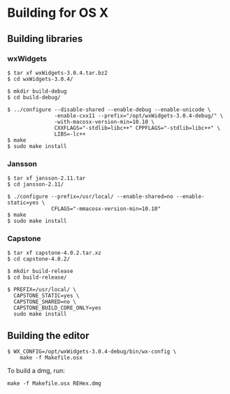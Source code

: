 # Building for OS X

## Building libraries

### wxWidgets

    $ tar xf wxWidgets-3.0.4.tar.bz2
    $ cd wxWidgets-3.0.4/
    
    $ mkdir build-debug
    $ cd build-debug/
    
    $ ../configure --disable-shared --enable-debug --enable-unicode \
                   -enable-cxx11 --prefix="/opt/wxWidgets-3.0.4-debug/" \
                   -with-macosx-version-min=10.10 \
                   CXXFLAGS="-stdlib=libc++" CPPFLAGS="-stdlib=libc++" \
                   LIBS=-lc++
    $ make
    $ sudo make install

### Jansson

    $ tar xf jansson-2.11.tar
    $ cd jansson-2.11/
    
    $ ./configure --prefix=/usr/local/ --enable-shared=no --enable-static=yes \
                  CFLAGS="-mmacosx-version-min=10.10"
    $ make
    $ sudo make install

### Capstone

    $ tar xf capstone-4.0.2.tar.xz
    $ cd capstone-4.0.2/
    
    $ mkdir build-release
    $ cd build-release/
    
    $ PREFIX=/usr/local/ \
      CAPSTONE_STATIC=yes \
      CAPSTONE_SHARED=no \
      CAPSTONE_BUILD_CORE_ONLY=yes
      sudo make install

## Building the editor

    $ WX_CONFIG=/opt/wxWidgets-3.0.4-debug/bin/wx-config \
        make -f Makefile.osx

To build a dmg, run:

    make -f Makefile.osx REHex.dmg
